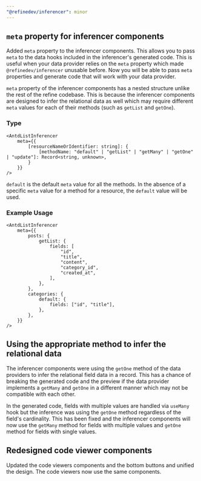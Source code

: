 ```yaml
---
"@refinedev/inferencer": minor
---
```


## `meta` property for inferencer components

Added `meta` property to the inferencer components. This allows you to pass `meta` to the data hooks included in the inferencer's generated code. This is useful when your data provider relies on the `meta` property which made `@refinedev/inferencer` unusable before. Now you will be able to pass `meta` properties and generate code that will work with your data provider.

`meta` property of the inferencer components has a nested structure unlike the rest of the refine codebase. This is because the inferencer components are designed to infer the relational data as well which may require different `meta` values for each of their methods (such as `getList` and `getOne`).

### Type

```tsx
<AntdListInferencer
    meta={{
        [resourceNameOrIdentifier: string]: {
            [methodName: "default" | "getList" | "getMany" | "getOne" | "update"]: Record<string, unknown>,
        }
    }}
/>
```

`default` is the default `meta` value for all the methods. In the absence of a specific `meta` value for a method for a resource, the `default` value will be used.

### Example Usage

```tsx
<AntdListInferencer
    meta={{
        posts: {
            getList: {
                fields: [
                    "id",
                    "title",
                    "content",
                    "category_id",
                    "created_at",
                ],
            },
        },
        categories: {
            default: {
                fields: ["id", "title"],
            },
        },
    }}
/>
```

## Using the appropriate method to infer the relational data

The inferencer components were using the `getOne` method of the data providers to infer the relational field data in a record. This has a chance of breaking the generated code and the preview if the data provider implements a `getMany` and `getOne` in a different manner which may not be compatible with each other. 

In the generated code, fields with multiple values are handled via `useMany` hook but the inference was using the `getOne` method regardless of the field's cardinality. This has been fixed and the inferencer components will now use the `getMany` method for fields with multiple values and `getOne` method for fields with single values.

## Redesigned code viewer components

Updated the code viewers components and the bottom buttons and unified the design. The code viewers now use the same components.
